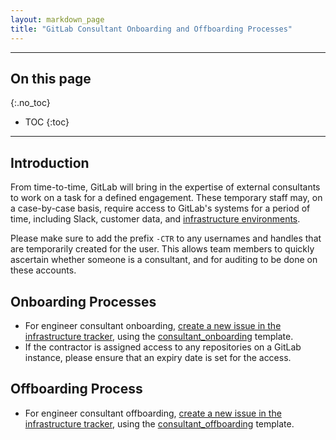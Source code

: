 ```yaml
---
layout: markdown_page
title: "GitLab Consultant Onboarding and Offboarding Processes"
---
```


----

## On this page
{:.no_toc}

- TOC
{:toc}

----

## Introduction

From time-to-time, GitLab will bring in the expertise of external consultants to work on a task for a defined engagement. These temporary staff may, on a case-by-case basis, require access to GitLab's systems for a period of time, including Slack, customer data, and [infrastructure environments](https://github.com/daijapan/test/tree/master/engineering/infrastructure/environments/index.html.md/index.html.md).

Please make sure to add the prefix `-CTR` to any usernames and handles that are temporarily created for the user. This allows team members to quickly ascertain whether someone is a consultant, and for auditing to be done on these accounts.

## Onboarding Processes

- For engineer consultant onboarding, [create a new issue in the infrastructure tracker](https://gitlab.com/gitlab-com/infrastructure/issues/new?issuable_template=consultant_onboarding/index.html.md), using the [consultant_onboarding](https://gitlab.com/gitlab-com/infrastructure/blob/master/.gitlab/issue_templates/consultant_onboarding.md/index.html.md) template.
- If the contractor is assigned access to any repositories on a GitLab instance, please ensure that an expiry date is set for the access.

## Offboarding Process
- For engineer consultant offboarding, [create a new issue in the infrastructure tracker](https://gitlab.com/gitlab-com/infrastructure/issues/new?issuable_template=consultant_offboarding/index.html.md), using the [consultant_offboarding](https://gitlab.com/gitlab-com/infrastructure/blob/master/.gitlab/issue_templates/consultant_offboarding.md/index.html.md) template.
